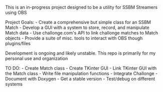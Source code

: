 This is an in-progress project designed to be a utility for SSBM Streamers using OBS

Project Goals:
	- Create a comprehensive but simple class for an SSBM Match
	- Develop a GUI with a system to store, record, and manipulate Match data
	- Use challonge.com's API to link challonge matches to Match objects
	- Provide a suite of misc. tools to interact with OBS though plugins/files

Development is ongoing and likely unstable. This repo is primarily for my personal use and organization

TO DO:
	- Create Match class
	- Create TKinter GUI
	- Link TKinter GUI with the Match class
	- Write file manipulation functions
	- Integrate Challonge
	- Document with Doxygen
	- Get a stable version
	- Test/debug on different systems
